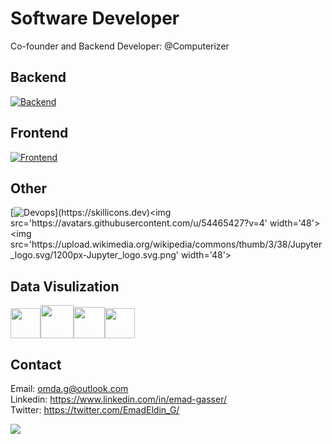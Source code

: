 # Software Developer
Co-founder and Backend Developer: @Computerizer  




## Backend   
[![Backend](https://skillicons.dev/icons?i=python,django,postgres,mysql,redis,graphql)](https://skillicons.dev)

## Frontend   
[![Frontend](https://skillicons.dev/icons?i=html,css,js,bootstrap)](https://skillicons.dev) 

## Other   
[![Devops](https://skillicons.dev/icons?i=docker,git,selenium,aws,linux,)](https://skillicons.dev)<img src='https://avatars.githubusercontent.com/u/54465427?v=4' width='48'><img src='https://upload.wikimedia.org/wikipedia/commons/thumb/3/38/Jupyter_logo.svg/1200px-Jupyter_logo.svg.png' width='48'>  

## Data Visulization  
<img src='https://cdn.icon-icons.com/icons2/2397/PNG/512/microsoft_office_excel_logo_icon_145720.png' width='48'><img src='https://cdn.filepicker.io/api/file/jZDILlufSOSDOkuJTZ7J' width='53'><img src='https://user-images.githubusercontent.com/315810/92161415-9e357100-edfe-11ea-917d-f9e33fd60741.png' width='50'><img src='https://upload.wikimedia.org/wikipedia/commons/thumb/0/01/Created_with_Matplotlib-logo.svg/2048px-Created_with_Matplotlib-logo.svg.png' width='48'>



## Contact 

Email: <omda.g@outlook.com>  
Linkedin: <https://www.linkedin.com/in/emad-gasser/>  
Twitter: <https://twitter.com/EmadEldin_G/>  
  
![](https://komarev.com/ghpvc/?username=Emad-Eldin-G)


